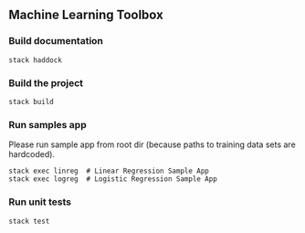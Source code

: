 ## Machine Learning Toolbox

### Build documentation

    stack haddock

### Build the project

    stack build

### Run samples app

Please run sample app from root dir (because paths to training data sets are hardcoded).

    stack exec linreg  # Linear Regression Sample App
    stack exec logreg  # Logistic Regression Sample App

### Run unit tests

    stack test
